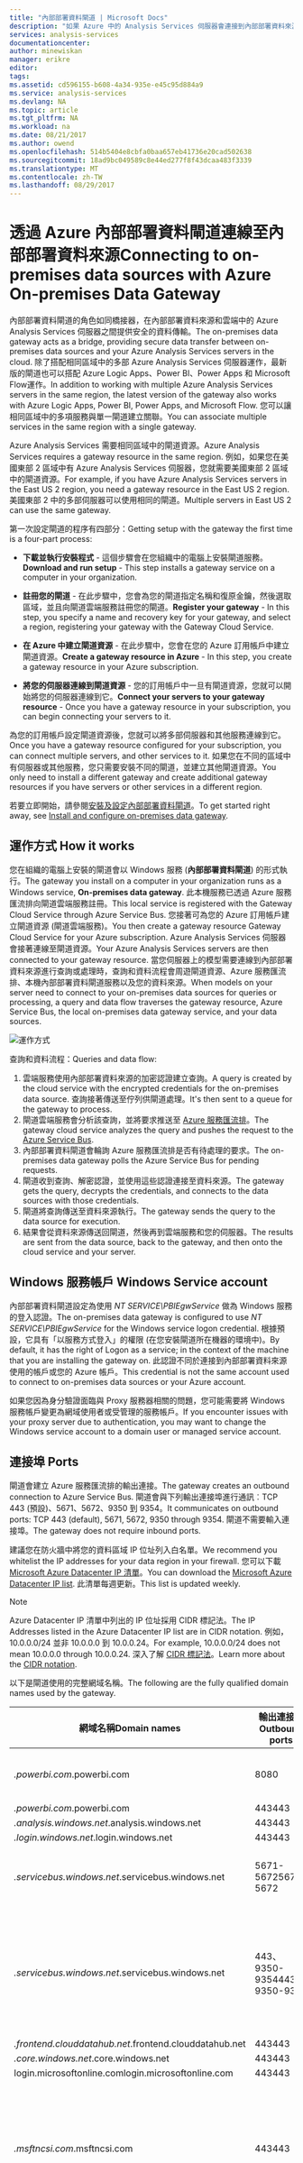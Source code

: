 ```yaml
---
title: "內部部署資料閘道 | Microsoft Docs"
description: "如果 Azure 中的 Analysis Services 伺服器會連接到內部部署資料來源，則需要一個內部部署閘道。"
services: analysis-services
documentationcenter: 
author: minewiskan
manager: erikre
editor: 
tags: 
ms.assetid: cd596155-b608-4a34-935e-e45c95d884a9
ms.service: analysis-services
ms.devlang: NA
ms.topic: article
ms.tgt_pltfrm: NA
ms.workload: na
ms.date: 08/21/2017
ms.author: owend
ms.openlocfilehash: 514b5404e8cbfa0baa657eb41736e20cad502638
ms.sourcegitcommit: 18ad9bc049589c8e44ed277f8f43dcaa483f3339
ms.translationtype: MT
ms.contentlocale: zh-TW
ms.lasthandoff: 08/29/2017
---
```

# <a name="connecting-to-on-premises-data-sources-with-azure-on-premises-data-gateway"></a><span data-ttu-id="ce70a-103">透過 Azure 內部部署資料閘道連線至內部部署資料來源</span><span class="sxs-lookup"><span data-stu-id="ce70a-103">Connecting to on-premises data sources with Azure On-premises Data Gateway</span></span>
<span data-ttu-id="ce70a-104">內部部署資料閘道的角色如同橋接器，在內部部署資料來源和雲端中的 Azure Analysis Services 伺服器之間提供安全的資料傳輸。</span><span class="sxs-lookup"><span data-stu-id="ce70a-104">The on-premises data gateway acts as a bridge, providing secure data transfer between on-premises data sources and your Azure Analysis Services servers in the cloud.</span></span> <span data-ttu-id="ce70a-105">除了搭配相同區域中的多部 Azure Analysis Services 伺服器運作，最新版的閘道也可以搭配 Azure Logic Apps、Power BI、Power Apps 和 Microsoft Flow運作。</span><span class="sxs-lookup"><span data-stu-id="ce70a-105">In addition to working with multiple Azure Analysis Services servers in the same region, the latest version of the gateway also works with Azure Logic Apps, Power BI, Power Apps, and Microsoft Flow.</span></span> <span data-ttu-id="ce70a-106">您可以讓相同區域中的多項服務與單一閘道建立關聯。</span><span class="sxs-lookup"><span data-stu-id="ce70a-106">You can associate multiple services in the same region with a single gateway.</span></span> 

 <span data-ttu-id="ce70a-107">Azure Analysis Services 需要相同區域中的閘道資源。</span><span class="sxs-lookup"><span data-stu-id="ce70a-107">Azure Analysis Services requires a gateway resource in the same region.</span></span> <span data-ttu-id="ce70a-108">例如，如果您在美國東部 2 區域中有 Azure Analysis Services 伺服器，您就需要美國東部 2 區域中的閘道資源。</span><span class="sxs-lookup"><span data-stu-id="ce70a-108">For example, if you have Azure Analysis Services servers in the East US 2 region, you need a gateway resource in the East US 2 region.</span></span> <span data-ttu-id="ce70a-109">美國東部 2 中的多部伺服器可以使用相同的閘道。</span><span class="sxs-lookup"><span data-stu-id="ce70a-109">Multiple servers in East US 2 can use the same gateway.</span></span>

<span data-ttu-id="ce70a-110">第一次設定閘道的程序有四部分：</span><span class="sxs-lookup"><span data-stu-id="ce70a-110">Getting setup with the gateway the first time is a four-part process:</span></span>

- <span data-ttu-id="ce70a-111">**下載並執行安裝程式** - 這個步驟會在您組織中的電腦上安裝閘道服務。</span><span class="sxs-lookup"><span data-stu-id="ce70a-111">**Download and run setup** - This step installs a gateway service on a computer in your organization.</span></span>

- <span data-ttu-id="ce70a-112">**註冊您的閘道** - 在此步驟中，您會為您的閘道指定名稱和復原金鑰，然後選取區域，並且向閘道雲端服務註冊您的閘道。</span><span class="sxs-lookup"><span data-stu-id="ce70a-112">**Register your gateway** - In this step, you specify a name and recovery key for your gateway, and select a region, registering your gateway with the Gateway Cloud Service.</span></span>

- <span data-ttu-id="ce70a-113">**在 Azure 中建立閘道資源** - 在此步驟中，您會在您的 Azure 訂用帳戶中建立閘道資源。</span><span class="sxs-lookup"><span data-stu-id="ce70a-113">**Create a gateway resource in Azure** - In this step, you create a gateway resource in your Azure subscription.</span></span>

- <span data-ttu-id="ce70a-114">**將您的伺服器連線到閘道資源** - 您的訂用帳戶中一旦有閘道資源，您就可以開始將您的伺服器連線到它。</span><span class="sxs-lookup"><span data-stu-id="ce70a-114">**Connect your servers to your gateway resource** - Once you have a gateway resource in your subscription, you can begin connecting your servers to it.</span></span>

<span data-ttu-id="ce70a-115">為您的訂用帳戶設定閘道資源後，您就可以將多部伺服器和其他服務連線到它。</span><span class="sxs-lookup"><span data-stu-id="ce70a-115">Once you have a gateway resource configured for your subscription, you can connect multiple servers, and other services to it.</span></span> <span data-ttu-id="ce70a-116">如果您在不同的區域中有伺服器或其他服務，您只需要安裝不同的閘道，並建立其他閘道資源。</span><span class="sxs-lookup"><span data-stu-id="ce70a-116">You only need to install a different gateway and create additional gateway resources if you have servers or other services in a different region.</span></span>

<span data-ttu-id="ce70a-117">若要立即開始，請參閱[安裝及設定內部部署資料閘道](analysis-services-gateway-install.md)。</span><span class="sxs-lookup"><span data-stu-id="ce70a-117">To get started right away, see [Install and configure on-premises data gateway](analysis-services-gateway-install.md).</span></span>

## <span data-ttu-id="ce70a-118"><a name="how-it-works"> </a>運作方式</span><span class="sxs-lookup"><span data-stu-id="ce70a-118"><a name="how-it-works"> </a>How it works</span></span>
<span data-ttu-id="ce70a-119">您在組織的電腦上安裝的閘道會以 Windows 服務 (**內部部署資料閘道**) 的形式執行。</span><span class="sxs-lookup"><span data-stu-id="ce70a-119">The gateway you install on a computer in your organization runs as a Windows service, **On-premises data gateway**.</span></span> <span data-ttu-id="ce70a-120">此本機服務已透過 Azure 服務匯流排向閘道雲端服務註冊。</span><span class="sxs-lookup"><span data-stu-id="ce70a-120">This local service is registered with the Gateway Cloud Service through Azure Service Bus.</span></span> <span data-ttu-id="ce70a-121">您接著可為您的 Azure 訂用帳戶建立閘道資源 (閘道雲端服務)。</span><span class="sxs-lookup"><span data-stu-id="ce70a-121">You then create a gateway resource Gateway Cloud Service for your Azure subscription.</span></span> <span data-ttu-id="ce70a-122">Azure Analysis Services 伺服器會接著連線至閘道資源。</span><span class="sxs-lookup"><span data-stu-id="ce70a-122">Your Azure Analysis Services servers are then connected to your gateway resource.</span></span> <span data-ttu-id="ce70a-123">當您伺服器上的模型需要連線到內部部署資料來源進行查詢或處理時，查詢和資料流程會周遊閘道資源、Azure 服務匯流排、本機內部部署資料閘道服務以及您的資料來源。</span><span class="sxs-lookup"><span data-stu-id="ce70a-123">When models on your server need to connect to your on-premises data sources for queries or processing, a query and data flow traverses the gateway resource, Azure Service Bus, the local on-premises data gateway service, and your data sources.</span></span> 

![運作方式](./media/analysis-services-gateway/aas-gateway-how-it-works.png)

<span data-ttu-id="ce70a-125">查詢和資料流程：</span><span class="sxs-lookup"><span data-stu-id="ce70a-125">Queries and data flow:</span></span>

1. <span data-ttu-id="ce70a-126">雲端服務使用內部部署資料來源的加密認證建立查詢。</span><span class="sxs-lookup"><span data-stu-id="ce70a-126">A query is created by the cloud service with the encrypted credentials for the on-premises data source.</span></span> <span data-ttu-id="ce70a-127">查詢接著傳送至佇列供閘道處理。</span><span class="sxs-lookup"><span data-stu-id="ce70a-127">It's then sent to a queue for the gateway to process.</span></span>
2. <span data-ttu-id="ce70a-128">閘道雲端服務會分析該查詢，並將要求推送至 [Azure 服務匯流排](https://azure.microsoft.com/documentation/services/service-bus/)。</span><span class="sxs-lookup"><span data-stu-id="ce70a-128">The gateway cloud service analyzes the query and pushes the request to the [Azure Service Bus](https://azure.microsoft.com/documentation/services/service-bus/).</span></span>
3. <span data-ttu-id="ce70a-129">內部部署資料閘道會輪詢 Azure 服務匯流排是否有待處理的要求。</span><span class="sxs-lookup"><span data-stu-id="ce70a-129">The on-premises data gateway polls the Azure Service Bus for pending requests.</span></span>
4. <span data-ttu-id="ce70a-130">閘道收到查詢、解密認證，並使用這些認證連接至資料來源。</span><span class="sxs-lookup"><span data-stu-id="ce70a-130">The gateway gets the query, decrypts the credentials, and connects to the data sources with those credentials.</span></span>
5. <span data-ttu-id="ce70a-131">閘道將查詢傳送至資料來源執行。</span><span class="sxs-lookup"><span data-stu-id="ce70a-131">The gateway sends the query to the data source for execution.</span></span>
6. <span data-ttu-id="ce70a-132">結果會從資料來源傳送回閘道，然後再到雲端服務和您的伺服器。</span><span class="sxs-lookup"><span data-stu-id="ce70a-132">The results are sent from the data source, back to the gateway, and then onto the cloud service and your server.</span></span>

## <span data-ttu-id="ce70a-133"><a name="windows-service-account"> </a>Windows 服務帳戶</span><span class="sxs-lookup"><span data-stu-id="ce70a-133"><a name="windows-service-account"> </a>Windows Service account</span></span>
<span data-ttu-id="ce70a-134">內部部署資料閘道設定為使用 *NT SERVICE\PBIEgwService* 做為 Windows 服務的登入認證。</span><span class="sxs-lookup"><span data-stu-id="ce70a-134">The on-premises data gateway is configured to use *NT SERVICE\PBIEgwService* for the Windows service logon credential.</span></span> <span data-ttu-id="ce70a-135">根據預設，它具有「以服務方式登入」的權限 (在您安裝閘道所在機器的環境中)。</span><span class="sxs-lookup"><span data-stu-id="ce70a-135">By default, it has the right of Logon as a service; in the context of the machine that you are installing the gateway on.</span></span> <span data-ttu-id="ce70a-136">此認證不同於連接到內部部署資料來源使用的帳戶或您的 Azure 帳戶。</span><span class="sxs-lookup"><span data-stu-id="ce70a-136">This credential is not the same account used to connect to on-premises data sources or your Azure account.</span></span>  

<span data-ttu-id="ce70a-137">如果您因為身分驗證面臨與 Proxy 服務器相關的問題，您可能需要將 Windows 服務帳戶變更為網域使用者或受管理的服務帳戶。</span><span class="sxs-lookup"><span data-stu-id="ce70a-137">If you encounter issues with your proxy server due to authentication, you may want to change the Windows service account to a domain user or managed service account.</span></span>

## <span data-ttu-id="ce70a-138"><a name="ports"></a>連接埠</span><span class="sxs-lookup"><span data-stu-id="ce70a-138"><a name="ports"> </a>Ports</span></span>
<span data-ttu-id="ce70a-139">閘道會建立 Azure 服務匯流排的輸出連接。</span><span class="sxs-lookup"><span data-stu-id="ce70a-139">The gateway creates an outbound connection to Azure Service Bus.</span></span> <span data-ttu-id="ce70a-140">閘道會與下列輸出連接埠進行通訊︰TCP 443 (預設)、5671、5672、9350 到 9354。</span><span class="sxs-lookup"><span data-stu-id="ce70a-140">It communicates on outbound ports: TCP 443 (default), 5671, 5672, 9350 through 9354.</span></span>  <span data-ttu-id="ce70a-141">閘道不需要輸入連接埠。</span><span class="sxs-lookup"><span data-stu-id="ce70a-141">The gateway does not require inbound ports.</span></span>

<span data-ttu-id="ce70a-142">建議您在防火牆中將您的資料區域 IP 位址列入白名單。</span><span class="sxs-lookup"><span data-stu-id="ce70a-142">We recommend you whitelist the IP addresses for your data region in your firewall.</span></span> <span data-ttu-id="ce70a-143">您可以下載 [Microsoft Azure Datacenter IP 清單](https://www.microsoft.com/download/details.aspx?id=41653)。</span><span class="sxs-lookup"><span data-stu-id="ce70a-143">You can download the [Microsoft Azure Datacenter IP list](https://www.microsoft.com/download/details.aspx?id=41653).</span></span> <span data-ttu-id="ce70a-144">此清單每週更新。</span><span class="sxs-lookup"><span data-stu-id="ce70a-144">This list is updated weekly.</span></span>

> [!NOTE]
> <span data-ttu-id="ce70a-145">Azure Datacenter IP 清單中列出的 IP 位址採用 CIDR 標記法。</span><span class="sxs-lookup"><span data-stu-id="ce70a-145">The IP Addresses listed in the Azure Datacenter IP list are in CIDR notation.</span></span> <span data-ttu-id="ce70a-146">例如，10.0.0.0/24 並非 10.0.0.0 到 10.0.0.24。</span><span class="sxs-lookup"><span data-stu-id="ce70a-146">For example, 10.0.0.0/24 does not mean 10.0.0.0 through 10.0.0.24.</span></span> <span data-ttu-id="ce70a-147">深入了解 [CIDR 標記法](http://whatismyipaddress.com/cidr)。</span><span class="sxs-lookup"><span data-stu-id="ce70a-147">Learn more about the [CIDR notation](http://whatismyipaddress.com/cidr).</span></span>
>
>

<span data-ttu-id="ce70a-148">以下是閘道使用的完整網域名稱。</span><span class="sxs-lookup"><span data-stu-id="ce70a-148">The following are the fully qualified domain names used by the gateway.</span></span>

| <span data-ttu-id="ce70a-149">網域名稱</span><span class="sxs-lookup"><span data-stu-id="ce70a-149">Domain names</span></span> | <span data-ttu-id="ce70a-150">輸出連接埠</span><span class="sxs-lookup"><span data-stu-id="ce70a-150">Outbound ports</span></span> | <span data-ttu-id="ce70a-151">說明</span><span class="sxs-lookup"><span data-stu-id="ce70a-151">Description</span></span> |
| --- | --- | --- |
| <span data-ttu-id="ce70a-152">*.powerbi.com</span><span class="sxs-lookup"><span data-stu-id="ce70a-152">*.powerbi.com</span></span> |<span data-ttu-id="ce70a-153">80</span><span class="sxs-lookup"><span data-stu-id="ce70a-153">80</span></span> |<span data-ttu-id="ce70a-154">用於下載安裝程式的 HTTP。</span><span class="sxs-lookup"><span data-stu-id="ce70a-154">HTTP used to download the installer.</span></span> |
| <span data-ttu-id="ce70a-155">*.powerbi.com</span><span class="sxs-lookup"><span data-stu-id="ce70a-155">*.powerbi.com</span></span> |<span data-ttu-id="ce70a-156">443</span><span class="sxs-lookup"><span data-stu-id="ce70a-156">443</span></span> |<span data-ttu-id="ce70a-157">HTTPS</span><span class="sxs-lookup"><span data-stu-id="ce70a-157">HTTPS</span></span> |
| <span data-ttu-id="ce70a-158">*.analysis.windows.net</span><span class="sxs-lookup"><span data-stu-id="ce70a-158">*.analysis.windows.net</span></span> |<span data-ttu-id="ce70a-159">443</span><span class="sxs-lookup"><span data-stu-id="ce70a-159">443</span></span> |<span data-ttu-id="ce70a-160">HTTPS</span><span class="sxs-lookup"><span data-stu-id="ce70a-160">HTTPS</span></span> |
| <span data-ttu-id="ce70a-161">*.login.windows.net</span><span class="sxs-lookup"><span data-stu-id="ce70a-161">*.login.windows.net</span></span> |<span data-ttu-id="ce70a-162">443</span><span class="sxs-lookup"><span data-stu-id="ce70a-162">443</span></span> |<span data-ttu-id="ce70a-163">HTTPS</span><span class="sxs-lookup"><span data-stu-id="ce70a-163">HTTPS</span></span> |
| <span data-ttu-id="ce70a-164">*.servicebus.windows.net</span><span class="sxs-lookup"><span data-stu-id="ce70a-164">*.servicebus.windows.net</span></span> |<span data-ttu-id="ce70a-165">5671-5672</span><span class="sxs-lookup"><span data-stu-id="ce70a-165">5671-5672</span></span> |<span data-ttu-id="ce70a-166">進階訊息佇列通訊協定 (AMQP)</span><span class="sxs-lookup"><span data-stu-id="ce70a-166">Advanced Message Queuing Protocol (AMQP)</span></span> |
| <span data-ttu-id="ce70a-167">*.servicebus.windows.net</span><span class="sxs-lookup"><span data-stu-id="ce70a-167">*.servicebus.windows.net</span></span> |<span data-ttu-id="ce70a-168">443、9350-9354</span><span class="sxs-lookup"><span data-stu-id="ce70a-168">443, 9350-9354</span></span> |<span data-ttu-id="ce70a-169">透過 TCP 之服務匯流排轉送上的接聽程式 (需要 443 才能取得「存取控制」權杖)</span><span class="sxs-lookup"><span data-stu-id="ce70a-169">Listeners on Service Bus Relay over TCP (requires 443 for Access Control token acquisition)</span></span> |
| <span data-ttu-id="ce70a-170">*.frontend.clouddatahub.net</span><span class="sxs-lookup"><span data-stu-id="ce70a-170">*.frontend.clouddatahub.net</span></span> |<span data-ttu-id="ce70a-171">443</span><span class="sxs-lookup"><span data-stu-id="ce70a-171">443</span></span> |<span data-ttu-id="ce70a-172">HTTPS</span><span class="sxs-lookup"><span data-stu-id="ce70a-172">HTTPS</span></span> |
| <span data-ttu-id="ce70a-173">*.core.windows.net</span><span class="sxs-lookup"><span data-stu-id="ce70a-173">*.core.windows.net</span></span> |<span data-ttu-id="ce70a-174">443</span><span class="sxs-lookup"><span data-stu-id="ce70a-174">443</span></span> |<span data-ttu-id="ce70a-175">HTTPS</span><span class="sxs-lookup"><span data-stu-id="ce70a-175">HTTPS</span></span> |
| <span data-ttu-id="ce70a-176">login.microsoftonline.com</span><span class="sxs-lookup"><span data-stu-id="ce70a-176">login.microsoftonline.com</span></span> |<span data-ttu-id="ce70a-177">443</span><span class="sxs-lookup"><span data-stu-id="ce70a-177">443</span></span> |<span data-ttu-id="ce70a-178">HTTPS</span><span class="sxs-lookup"><span data-stu-id="ce70a-178">HTTPS</span></span> |
| <span data-ttu-id="ce70a-179">*.msftncsi.com</span><span class="sxs-lookup"><span data-stu-id="ce70a-179">*.msftncsi.com</span></span> |<span data-ttu-id="ce70a-180">443</span><span class="sxs-lookup"><span data-stu-id="ce70a-180">443</span></span> |<span data-ttu-id="ce70a-181">如果 Power BI 服務無法連接至閘道，則用來測試網際網路連線能力。</span><span class="sxs-lookup"><span data-stu-id="ce70a-181">Used to test internet connectivity if the gateway is unreachable by the Power BI service.</span></span> |
| <span data-ttu-id="ce70a-182">*.microsoftonline-p.com</span><span class="sxs-lookup"><span data-stu-id="ce70a-182">*.microsoftonline-p.com</span></span> |<span data-ttu-id="ce70a-183">443</span><span class="sxs-lookup"><span data-stu-id="ce70a-183">443</span></span> |<span data-ttu-id="ce70a-184">用於驗證 (視設定而定)。</span><span class="sxs-lookup"><span data-stu-id="ce70a-184">Used for authentication depending on configuration.</span></span> |

### <span data-ttu-id="ce70a-185"><a name="force-https"></a>強制使用 Azure 服務匯流排進行 HTTPS 通訊</span><span class="sxs-lookup"><span data-stu-id="ce70a-185"><a name="force-https"></a>Forcing HTTPS communication with Azure Service Bus</span></span>
<span data-ttu-id="ce70a-186">您可以強制閘道使用 HTTPS 取代直接 TCP 來與 Azure 服務匯流排通訊；但這樣會大幅降低效能。</span><span class="sxs-lookup"><span data-stu-id="ce70a-186">You can force the gateway to communicate with Azure Service Bus by using HTTPS instead of direct TCP; however, doing so can greatly reduce performance.</span></span> <span data-ttu-id="ce70a-187">您可以修改 *Microsoft.PowerBI.DataMovement.Pipeline.GatewayCore.dll.config* 檔案，方法是將值從 `AutoDetect` 變更為 `Https`。</span><span class="sxs-lookup"><span data-stu-id="ce70a-187">You can modify the *Microsoft.PowerBI.DataMovement.Pipeline.GatewayCore.dll.config* file by changing the value from `AutoDetect` to `Https`.</span></span> <span data-ttu-id="ce70a-188">這個檔案通常位於 *C:\Program Files\On-premises data gateway*。</span><span class="sxs-lookup"><span data-stu-id="ce70a-188">This file is typically located at *C:\Program Files\On-premises data gateway*.</span></span>

```
<setting name="ServiceBusSystemConnectivityModeString" serializeAs="String">
    <value>Https</value>
</setting>
```

## <span data-ttu-id="ce70a-189"><a name="faq"></a>常見問題集</span><span class="sxs-lookup"><span data-stu-id="ce70a-189"><a name="faq"></a>Frequently asked questions</span></span>

### <a name="general"></a><span data-ttu-id="ce70a-190">一般</span><span class="sxs-lookup"><span data-stu-id="ce70a-190">General</span></span>

<span data-ttu-id="ce70a-191">**問**︰我在雲端中的資料來源 (例如 Azure SQL Database) 是否需要閘道？</span><span class="sxs-lookup"><span data-stu-id="ce70a-191">**Q**: Do I need a gateway for data sources in the cloud, such as Azure SQL Database?</span></span> <br/><span data-ttu-id="ce70a-192">
**答**：否。</span><span class="sxs-lookup"><span data-stu-id="ce70a-192">
**A**: No.</span></span> <span data-ttu-id="ce70a-193">閘道只連接至內部部署資料來源。</span><span class="sxs-lookup"><span data-stu-id="ce70a-193">A gateway connects to on-premises data sources only.</span></span>

<span data-ttu-id="ce70a-194">**問**︰閘道必須安裝在與資料來源相同的電腦上嗎？</span><span class="sxs-lookup"><span data-stu-id="ce70a-194">**Q**: Does the gateway have to be installed on the same machine as the data source?</span></span> <br/><span data-ttu-id="ce70a-195">
**答**：否。</span><span class="sxs-lookup"><span data-stu-id="ce70a-195">
**A**: No.</span></span> <span data-ttu-id="ce70a-196">閘道會使用所提供的連線資訊連線至資料來源。</span><span class="sxs-lookup"><span data-stu-id="ce70a-196">The gateway connects to the data source using the connection information that was provided.</span></span> <span data-ttu-id="ce70a-197">在此請將閘道視為用戶端應用程式。</span><span class="sxs-lookup"><span data-stu-id="ce70a-197">Consider the gateway as a client application in this sense.</span></span> <span data-ttu-id="ce70a-198">閘道只需要能夠連線到所提供的伺服器名稱，通常是在相同網路上。</span><span class="sxs-lookup"><span data-stu-id="ce70a-198">The gateway just needs the capability to connect to the server name that was provided, typically on the same network.</span></span>

<a name="why-azure-work-school-account"></a>

<span data-ttu-id="ce70a-199">**問︰**︰為何必須使用公司或學校帳戶進行登入？</span><span class="sxs-lookup"><span data-stu-id="ce70a-199">**Q**: Why do I need to use a work or school account to sign in?</span></span> <br/><span data-ttu-id="ce70a-200">
**答**︰安裝內部部署資料閘道時，您只能使用公司或學校的 Azure 帳戶。</span><span class="sxs-lookup"><span data-stu-id="ce70a-200">
**A**: You can only use an Azure work or school account when you install the on-premises data gateway.</span></span> <span data-ttu-id="ce70a-201">登入帳戶會儲存在由 Azure Active Directory (Azure AD) 所管理的租用戶中。</span><span class="sxs-lookup"><span data-stu-id="ce70a-201">Your sign-in account is stored in a tenant that's managed by Azure Active Directory (Azure AD).</span></span> <span data-ttu-id="ce70a-202">Azure AD 帳戶的使用者主體名稱 (UPN) 通常會與電子郵件地址相符。</span><span class="sxs-lookup"><span data-stu-id="ce70a-202">Usually, your Azure AD account's user principal name (UPN) matches the email address.</span></span>

<span data-ttu-id="ce70a-203">**問**︰我的認證儲存在哪裡？</span><span class="sxs-lookup"><span data-stu-id="ce70a-203">**Q**: Where are my credentials stored?</span></span> <br/><span data-ttu-id="ce70a-204">
**答**：您針對資料來源輸入的認證會以加密方式儲存在閘道雲端服務中。</span><span class="sxs-lookup"><span data-stu-id="ce70a-204">
**A**: The credentials that you enter for a data source are encrypted and stored in the Gateway Cloud Service.</span></span> <span data-ttu-id="ce70a-205">認證會在內部部署資料閘道進行解密。</span><span class="sxs-lookup"><span data-stu-id="ce70a-205">The credentials are decrypted at the on-premises data gateway.</span></span>

<span data-ttu-id="ce70a-206">**問**︰網路頻寬是否有任何需求？</span><span class="sxs-lookup"><span data-stu-id="ce70a-206">**Q**: Are there any requirements for network bandwidth?</span></span> <br/><span data-ttu-id="ce70a-207">
**答**︰建議您的網路連線要有良好的輸送量。</span><span class="sxs-lookup"><span data-stu-id="ce70a-207">
**A**: It's recommend your network connection has good throughput.</span></span> <span data-ttu-id="ce70a-208">每個環境都是不同的，而且所傳送的資料量會影響結果。</span><span class="sxs-lookup"><span data-stu-id="ce70a-208">Every environment is different, and the amount of data being sent affects the results.</span></span> <span data-ttu-id="ce70a-209">使用 ExpressRoute 可以協助您確保在內部部署與 Azure 資料中心之間有一定的輸送量等級。</span><span class="sxs-lookup"><span data-stu-id="ce70a-209">Using ExpressRoute could help to guarantee a level of throughput between on-premises and the Azure datacenters.</span></span>
<span data-ttu-id="ce70a-210">您可以使用第三方工具 Azure 速度測試應用程式，協助您量測輸送量。</span><span class="sxs-lookup"><span data-stu-id="ce70a-210">You can use the third-party tool Azure Speed Test app to help gauge your throughput.</span></span>

<span data-ttu-id="ce70a-211">**問**︰從閘道向資料來源執行查詢時的延遲為何？</span><span class="sxs-lookup"><span data-stu-id="ce70a-211">**Q**: What is the latency for running queries to a data source from the gateway?</span></span> <span data-ttu-id="ce70a-212">最佳的架構為何？</span><span class="sxs-lookup"><span data-stu-id="ce70a-212">What is the best architecture?</span></span> <br/><span data-ttu-id="ce70a-213">
**答**：若要減少網路延遲，請盡可能靠近資料來源安裝閘道。</span><span class="sxs-lookup"><span data-stu-id="ce70a-213">
**A**: To reduce network latency, install the gateway as close to the data source as possible.</span></span> <span data-ttu-id="ce70a-214">如果您可以在實際的資料來源上安裝閘道，此鄰近程度就能將所產生的延遲降到最低。</span><span class="sxs-lookup"><span data-stu-id="ce70a-214">If you can install the gateway on the actual data source, this proximity minimizes the latency introduced.</span></span> <span data-ttu-id="ce70a-215">請一併考量資料中心。</span><span class="sxs-lookup"><span data-stu-id="ce70a-215">Consider the datacenters too.</span></span> <span data-ttu-id="ce70a-216">例如，如果您的服務使用美國西部的資料中心，而您在 Azure VM 中裝載 SQL Server，Azure VM 也應該位於美國西部。</span><span class="sxs-lookup"><span data-stu-id="ce70a-216">For example, if your service uses the West US datacenter, and you have SQL Server hosted in an Azure VM, your Azure VM should be in the West US too.</span></span> <span data-ttu-id="ce70a-217">此鄰近程度能將延遲降到最低，並避免 Azure VM 的輸出費用。</span><span class="sxs-lookup"><span data-stu-id="ce70a-217">This proximity minimizes latency and avoids egress charges on the Azure VM.</span></span>

<span data-ttu-id="ce70a-218">**問**︰結果如何傳送回雲端？</span><span class="sxs-lookup"><span data-stu-id="ce70a-218">**Q**: How are results sent back to the cloud?</span></span> <br/><span data-ttu-id="ce70a-219">
**答**︰結果會透過 Azure 服務匯流排傳送。</span><span class="sxs-lookup"><span data-stu-id="ce70a-219">
**A**: Results are sent through the Azure Service Bus.</span></span>

<span data-ttu-id="ce70a-220">**問**︰是否有任何從雲端至閘道的輸入連線？</span><span class="sxs-lookup"><span data-stu-id="ce70a-220">**Q**: Are there any inbound connections to the gateway from the cloud?</span></span> <br/><span data-ttu-id="ce70a-221">
**答**：否。</span><span class="sxs-lookup"><span data-stu-id="ce70a-221">
**A**: No.</span></span> <span data-ttu-id="ce70a-222">閘道使用連至 Azure 服務匯流排的輸出連接。</span><span class="sxs-lookup"><span data-stu-id="ce70a-222">The gateway uses outbound connections to Azure Service Bus.</span></span>

<span data-ttu-id="ce70a-223">**問**︰如果我封鎖輸出連線會如何？</span><span class="sxs-lookup"><span data-stu-id="ce70a-223">**Q**: What if I block outbound connections?</span></span> <span data-ttu-id="ce70a-224">我需要開啟什麼嗎？</span><span class="sxs-lookup"><span data-stu-id="ce70a-224">What do I need to open?</span></span> <br/><span data-ttu-id="ce70a-225">
**答**：查看閘道使用的連接埠和主機。</span><span class="sxs-lookup"><span data-stu-id="ce70a-225">
**A**: See the ports and hosts that the gateway uses.</span></span>

<span data-ttu-id="ce70a-226">**問**：實際的 Windows 服務名稱為何？</span><span class="sxs-lookup"><span data-stu-id="ce70a-226">**Q**: What is the actual Windows service called?</span></span><br/><span data-ttu-id="ce70a-227">
**答**：在「服務」中，閘道稱為「內部部署資料閘道服務」。</span><span class="sxs-lookup"><span data-stu-id="ce70a-227">
**A**: In Services, the gateway is called On-premises data gateway service.</span></span>

<span data-ttu-id="ce70a-228">**問**︰閘道 Windows 服務可以使用 Azure Active Directory 帳戶執行嗎？</span><span class="sxs-lookup"><span data-stu-id="ce70a-228">**Q**: Can the gateway Windows service run with an Azure Active Directory account?</span></span> <br/><span data-ttu-id="ce70a-229">
**答**：否。</span><span class="sxs-lookup"><span data-stu-id="ce70a-229">
**A**: No.</span></span> <span data-ttu-id="ce70a-230">Windows 服務必須要有有效的 Windows 帳戶。</span><span class="sxs-lookup"><span data-stu-id="ce70a-230">The Windows service must have a valid Windows account.</span></span> <span data-ttu-id="ce70a-231">根據預設，此服務會使用服務 SID，NT SERVICE\PBIEgwService 執行。</span><span class="sxs-lookup"><span data-stu-id="ce70a-231">By default, the service runs with the Service SID, NT SERVICE\PBIEgwService.</span></span>

### <span data-ttu-id="ce70a-232"><a name="high-availability"></a>高可用性和災害復原</span><span class="sxs-lookup"><span data-stu-id="ce70a-232"><a name="high-availability"></a>High availability and disaster recovery</span></span>

<span data-ttu-id="ce70a-233">**問**︰災害復原有哪些選項？</span><span class="sxs-lookup"><span data-stu-id="ce70a-233">**Q**: What options are available for disaster recovery?</span></span> <br/><span data-ttu-id="ce70a-234">
**答**：您可以使用修復金鑰還原或移動閘道。</span><span class="sxs-lookup"><span data-stu-id="ce70a-234">
**A**: You can use the recovery key to restore or move a gateway.</span></span> <span data-ttu-id="ce70a-235">當您安裝閘道時，請指定修復金鑰。</span><span class="sxs-lookup"><span data-stu-id="ce70a-235">When you install the gateway, specify the recovery key.</span></span>

<span data-ttu-id="ce70a-236">**問**︰修復金鑰有什麼好處？</span><span class="sxs-lookup"><span data-stu-id="ce70a-236">**Q**: What is the benefit of the recovery key?</span></span> <br/><span data-ttu-id="ce70a-237">
**答**：修復金鑰可在災害發生後讓您有辦法移轉或復原閘道設定。</span><span class="sxs-lookup"><span data-stu-id="ce70a-237">
**A**: The recovery key provides a way to migrate or recover your gateway settings after a disaster.</span></span>

## <span data-ttu-id="ce70a-238"><a name="troubleshooting"></a>疑難排解</span><span class="sxs-lookup"><span data-stu-id="ce70a-238"><a name="troubleshooting"> </a>Troubleshooting</span></span>

<span data-ttu-id="ce70a-239">**問**︰如何查看有哪些查詢正要傳送至內部部署資料來源？</span><span class="sxs-lookup"><span data-stu-id="ce70a-239">**Q**: How can I see what queries are being sent to the on-premises data source?</span></span> <br/><span data-ttu-id="ce70a-240">
**答**：您可以啟用查詢追蹤，其中包含要傳送的查詢。</span><span class="sxs-lookup"><span data-stu-id="ce70a-240">
**A**: You can enable query tracing, which includes the queries that are sent.</span></span> <span data-ttu-id="ce70a-241">完成疑難排解時，請務必將查詢追蹤變更回原始值。</span><span class="sxs-lookup"><span data-stu-id="ce70a-241">Remember to change query tracing back to the original value when done troubleshooting.</span></span> <span data-ttu-id="ce70a-242">讓查詢追蹤保持開啟會產生較大的記錄。</span><span class="sxs-lookup"><span data-stu-id="ce70a-242">Leaving query tracing turned on creates larger logs.</span></span>

<span data-ttu-id="ce70a-243">您也可以查看資料來源具備的工具是否有追蹤查詢。</span><span class="sxs-lookup"><span data-stu-id="ce70a-243">You can also look at tools that your data source has for tracing queries.</span></span> <span data-ttu-id="ce70a-244">例如，您可以使用 SQL Server 和 Analysis Services 的擴充事件或 SQL Profiler。</span><span class="sxs-lookup"><span data-stu-id="ce70a-244">For example, you can use Extended Events or SQL Profiler for SQL Server and Analysis Services.</span></span>

<span data-ttu-id="ce70a-245">**問**︰閘道記錄在哪裡？</span><span class="sxs-lookup"><span data-stu-id="ce70a-245">**Q**: Where are the gateway logs?</span></span> <br/><span data-ttu-id="ce70a-246">
**答**：請參閱本主題稍後的「記錄」。</span><span class="sxs-lookup"><span data-stu-id="ce70a-246">
**A**: See Logs later in this topic.</span></span>

### <span data-ttu-id="ce70a-247"><a name="update"></a>更新為最新版本</span><span class="sxs-lookup"><span data-stu-id="ce70a-247"><a name="update"></a>Update to the latest version</span></span>

<span data-ttu-id="ce70a-248">閘道版本過期時，可能會出現很多問題。</span><span class="sxs-lookup"><span data-stu-id="ce70a-248">Many issues can surface when the gateway version becomes outdated.</span></span> <span data-ttu-id="ce70a-249">良好的一般作法是確實使用最新版本。</span><span class="sxs-lookup"><span data-stu-id="ce70a-249">As good general practice, make sure that you use the latest version.</span></span> <span data-ttu-id="ce70a-250">如果有一個月以上未更新閘道，您可以考慮安裝最新版的閘道，並看看是否能重現問題。</span><span class="sxs-lookup"><span data-stu-id="ce70a-250">If you haven't updated the gateway for a month or longer, you might consider installing the latest version of the gateway, and see if you can reproduce the issue.</span></span>

### <a name="error-failed-to-add-user-to-group--2147463168-pbiegwservice-performance-log-users"></a><span data-ttu-id="ce70a-251">錯誤︰無法將使用者新增到群組。</span><span class="sxs-lookup"><span data-stu-id="ce70a-251">Error: Failed to add user to group.</span></span> <span data-ttu-id="ce70a-252">(-2147463168 PBIEgwService Performance Log Users)</span><span class="sxs-lookup"><span data-stu-id="ce70a-252">(-2147463168 PBIEgwService Performance Log Users)</span></span>

<span data-ttu-id="ce70a-253">如果您嘗試在不支援的網域控制站上安裝閘道，可能會收到這個錯誤。</span><span class="sxs-lookup"><span data-stu-id="ce70a-253">You might get this error if you try to install the gateway on a domain controller, which isn't supported.</span></span> <span data-ttu-id="ce70a-254">請確定您是在非網域控制站的電腦上部署閘道。</span><span class="sxs-lookup"><span data-stu-id="ce70a-254">Make sure that you deploy the gateway on a machine that isn't a domain controller.</span></span>

## <span data-ttu-id="ce70a-255"><a name="logs"></a>記錄</span><span class="sxs-lookup"><span data-stu-id="ce70a-255"><a name="logs"></a>Logs</span></span>

<span data-ttu-id="ce70a-256">進行疑難排解時，記錄檔是重要的資源。</span><span class="sxs-lookup"><span data-stu-id="ce70a-256">Log files are an important resource when troubleshooting.</span></span>

#### <a name="enterprise-gateway-service-logs"></a><span data-ttu-id="ce70a-257">企業閘道服務記錄檔</span><span class="sxs-lookup"><span data-stu-id="ce70a-257">Enterprise gateway service logs</span></span>

`C:\Users\PBIEgwService\AppData\Local\Microsoft\On-premises data gateway\<yyyyymmdd>.<Number>.log`

#### <a name="configuration-logs"></a><span data-ttu-id="ce70a-258">組態記錄檔</span><span class="sxs-lookup"><span data-stu-id="ce70a-258">Configuration logs</span></span>

`C:\Users\<username>\AppData\Local\Microsoft\On-premises data gateway\GatewayConfigurator.log`




#### <a name="event-logs"></a><span data-ttu-id="ce70a-259">事件記錄檔</span><span class="sxs-lookup"><span data-stu-id="ce70a-259">Event logs</span></span>

<span data-ttu-id="ce70a-260">您可以在 [應用程式及服務記錄] 底下找到資料管理閘道和 PowerBIGateway 記錄。</span><span class="sxs-lookup"><span data-stu-id="ce70a-260">You can find the Data Management Gateway and PowerBIGateway logs under **Application and Services Logs**.</span></span>


## <span data-ttu-id="ce70a-261"><a name="telemetry"></a>遙測</span><span class="sxs-lookup"><span data-stu-id="ce70a-261"><a name="telemetry"></a>Telemetry</span></span>
<span data-ttu-id="ce70a-262">遙測可應用在監視和疑難排解上。</span><span class="sxs-lookup"><span data-stu-id="ce70a-262">Telemetry can be used for monitoring and troubleshooting.</span></span> <span data-ttu-id="ce70a-263">依照預設</span><span class="sxs-lookup"><span data-stu-id="ce70a-263">By default</span></span>

<span data-ttu-id="ce70a-264">**開啟遙測**</span><span class="sxs-lookup"><span data-stu-id="ce70a-264">**To turn on telemetry**</span></span>

1.  <span data-ttu-id="ce70a-265">檢查電腦上的內部部署資料閘道用戶端目錄。</span><span class="sxs-lookup"><span data-stu-id="ce70a-265">Check the On-premises data gateway client directory on the computer.</span></span> <span data-ttu-id="ce70a-266">此目錄通常是 **%systemdrive%\Program Files\內部部署資料閘道**。</span><span class="sxs-lookup"><span data-stu-id="ce70a-266">Typically, it is **%systemdrive%\Program Files\On-premises data gateway**.</span></span> <span data-ttu-id="ce70a-267">或者，您可以開啟 [服務] 主控台並查看可執行檔的路徑：內部部署資料閘道服務的一個屬性。</span><span class="sxs-lookup"><span data-stu-id="ce70a-267">Or, you can open a Services console and check the Path to executable: A property of the On-premises data gateway service.</span></span>
2.  <span data-ttu-id="ce70a-268">在來自用戶端目錄的 Microsoft.PowerBI.DataMovement.Pipeline.GatewayCore.dll.config 檔案中，</span><span class="sxs-lookup"><span data-stu-id="ce70a-268">In the Microsoft.PowerBI.DataMovement.Pipeline.GatewayCore.dll.config file from client directory.</span></span> <span data-ttu-id="ce70a-269">將 SendTelemetry 設定變更為 true。</span><span class="sxs-lookup"><span data-stu-id="ce70a-269">Change the SendTelemetry setting to true.</span></span>
        
    ```
        <setting name="SendTelemetry" serializeAs="String">
                    <value>true</value>
        </setting>
    ```

3.  <span data-ttu-id="ce70a-270">儲存您的變更，然後重新啟動 Windows 服務：內部部署資料閘道服務。</span><span class="sxs-lookup"><span data-stu-id="ce70a-270">Save your changes and restart the Windows service: On-premises data gateway service.</span></span>




## <a name="next-steps"></a><span data-ttu-id="ce70a-271">後續步驟</span><span class="sxs-lookup"><span data-stu-id="ce70a-271">Next steps</span></span>
* [<span data-ttu-id="ce70a-272"> Analysis Services</span><span class="sxs-lookup"><span data-stu-id="ce70a-272">Manage Analysis Services</span></span>](analysis-services-manage.md)
* [<span data-ttu-id="ce70a-273">從 Azure Analysis Services 取得資料</span><span class="sxs-lookup"><span data-stu-id="ce70a-273">Get data from Azure Analysis Services</span></span>](analysis-services-connect.md)
